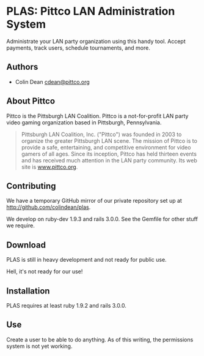 PLAS: Pittco LAN Administration System
======================================

Administrate your LAN party organization using this handy tool. Accept
payments, track users, schedule tournaments, and more.

Authors
-------

* Colin Dean <cdean@pittco.org>

About Pittco
------------

Pittco is the Pittsburgh LAN Coalition. Pittco is a not-for-profit
LAN party video gaming organization based in Pittsburgh, Pennsylvania.

 > Pittsburgh LAN Coalition, Inc. ("Pittco") was founded in 2003 to 
 > organize the greater Pittsburgh LAN scene. The mission of Pittco 
 > is to provide a safe, entertaining, and competitive environment 
 > for video gamers of all ages. Since its inception, Pittco has 
 > held thirteen events and has received much attention in the LAN 
 > party community. Its web site is www.pittco.org.

Contributing
------------

We have a temporary GitHub mirror of our private repository set up
at http://github.com/colindean/plas. 

We develop on ruby-dev 1.9.3 and rails 3.0.0. See the Gemfile for 
other stuff we require.

Download
--------

PLAS is still in heavy development and not ready for public use.

Hell, it's not ready for our use!

Installation
------------

PLAS requires at least ruby 1.9.2 and rails 3.0.0.

Use
---
Create a user to be able to do anything. As of this writing, the 
permissions system is not yet working.
